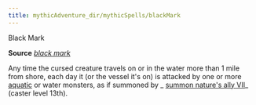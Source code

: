 ```yaml
---
title: mythicAdventure_dir/mythicSpells/blackMark
---
```

Black Mark

**Source** [_black mark_](advancedRaceGuid_dir/coreRaces/humans#_black-mark)

Any time the cursed creature travels on or in the water more than 1 mile from shore, each day it (or the vessel it's on) is attacked by one or more [aquatic](monster_dir/creatureTypes#_aquatic-subtype) or water monsters, as if summoned by _ [summon nature's ally VII](spells/summonNatureSAlly#_summon-nature-s-ally-vii)_ (caster level 13th).

